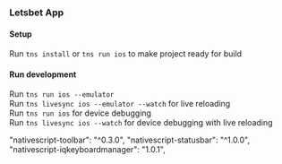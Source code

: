 ### Letsbet App

#### Setup
Run `tns install` or `tns run ios` to make project ready for build  

#### Run development 
Run `tns run ios --emulator`  
Run `tns livesync ios --emulator --watch` for live reloading  
Run `tns run ios` for device debugging  
Run `tns livesync ios --watch` for device debugging with live reloading  


"nativescript-toolbar": "^0.3.0",
"nativescript-statusbar": "^1.0.0",
"nativescript-iqkeyboardmanager": "1.0.1",